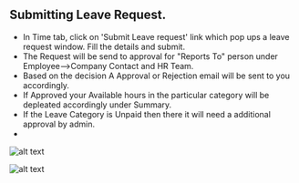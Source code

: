 Submitting Leave Request.
-----
- In Time tab, click on 'Submit Leave request' link which pop ups a leave request window. Fill the details and submit.
- The Request will be send to approval for "Reports To" person under Employee-->Company Contact and HR Team.
- Based on the decision A Approval or Rejection email will be sent to you accordingly.
- If Approved your Available hours in the particular category will be depleated accordingly under Summary.
- If the Leave Category is Unpaid then there it will need a additional approval by admin.
-

![alt text](../../images/timesheets/corp-emp-submit-leave-request.png "Time")

![alt text](../../images/timesheets/approved-leave-request-summary.png "Time")